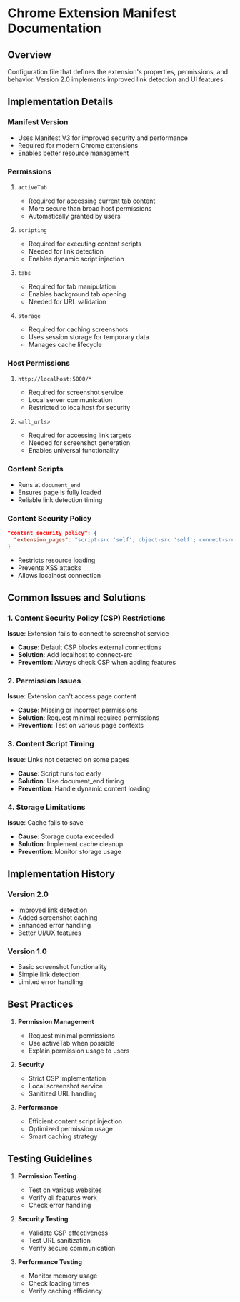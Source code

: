 # Chrome Extension Manifest Documentation

## Overview
Configuration file that defines the extension's properties, permissions, and behavior.
Version 2.0 implements improved link detection and UI features.

## Implementation Details

### Manifest Version
- Uses Manifest V3 for improved security and performance
- Required for modern Chrome extensions
- Enables better resource management

### Permissions
1. `activeTab`
   - Required for accessing current tab content
   - More secure than broad host permissions
   - Automatically granted by users

2. `scripting`
   - Required for executing content scripts
   - Needed for link detection
   - Enables dynamic script injection

3. `tabs`
   - Required for tab manipulation
   - Enables background tab opening
   - Needed for URL validation

4. `storage`
   - Required for caching screenshots
   - Uses session storage for temporary data
   - Manages cache lifecycle

### Host Permissions
1. `http://localhost:5000/*`
   - Required for screenshot service
   - Local server communication
   - Restricted to localhost for security

2. `<all_urls>`
   - Required for accessing link targets
   - Needed for screenshot generation
   - Enables universal functionality

### Content Scripts
- Runs at `document_end`
- Ensures page is fully loaded
- Reliable link detection timing

### Content Security Policy
```json
"content_security_policy": {
  "extension_pages": "script-src 'self'; object-src 'self'; connect-src 'self' http://localhost:5000"
}
```
- Restricts resource loading
- Prevents XSS attacks
- Allows localhost connection

## Common Issues and Solutions

### 1. Content Security Policy (CSP) Restrictions
**Issue**: Extension fails to connect to screenshot service
- **Cause**: Default CSP blocks external connections
- **Solution**: Add localhost to connect-src
- **Prevention**: Always check CSP when adding features

### 2. Permission Issues
**Issue**: Extension can't access page content
- **Cause**: Missing or incorrect permissions
- **Solution**: Request minimal required permissions
- **Prevention**: Test on various page contexts

### 3. Content Script Timing
**Issue**: Links not detected on some pages
- **Cause**: Script runs too early
- **Solution**: Use document_end timing
- **Prevention**: Handle dynamic content loading

### 4. Storage Limitations
**Issue**: Cache fails to save
- **Cause**: Storage quota exceeded
- **Solution**: Implement cache cleanup
- **Prevention**: Monitor storage usage

## Implementation History

### Version 2.0
- Improved link detection
- Added screenshot caching
- Enhanced error handling
- Better UI/UX features

### Version 1.0
- Basic screenshot functionality
- Simple link detection
- Limited error handling

## Best Practices

1. **Permission Management**
   - Request minimal permissions
   - Use activeTab when possible
   - Explain permission usage to users

2. **Security**
   - Strict CSP implementation
   - Local screenshot service
   - Sanitized URL handling

3. **Performance**
   - Efficient content script injection
   - Optimized permission usage
   - Smart caching strategy

## Testing Guidelines

1. **Permission Testing**
   - Test on various websites
   - Verify all features work
   - Check error handling

2. **Security Testing**
   - Validate CSP effectiveness
   - Test URL sanitization
   - Verify secure communication

3. **Performance Testing**
   - Monitor memory usage
   - Check loading times
   - Verify caching efficiency 
